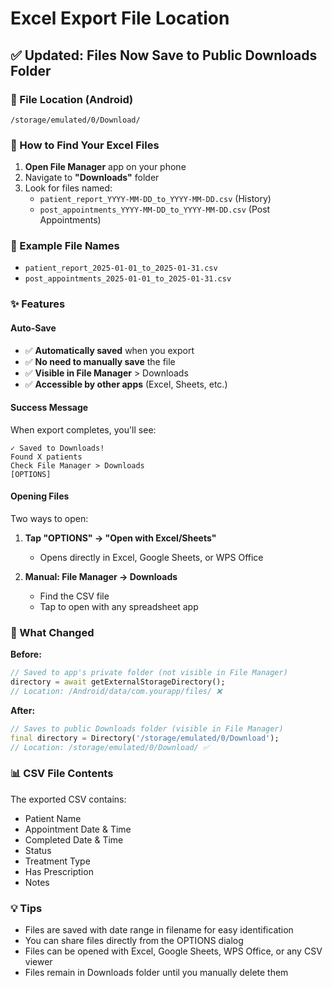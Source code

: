 # Excel Export File Location

## ✅ Updated: Files Now Save to Public Downloads Folder

### 📁 File Location (Android)
```
/storage/emulated/0/Download/
```

### 📱 How to Find Your Excel Files

1. **Open File Manager** app on your phone
2. Navigate to **"Downloads"** folder
3. Look for files named:
   - `patient_report_YYYY-MM-DD_to_YYYY-MM-DD.csv` (History)
   - `post_appointments_YYYY-MM-DD_to_YYYY-MM-DD.csv` (Post Appointments)

### 🎯 Example File Names
- `patient_report_2025-01-01_to_2025-01-31.csv`
- `post_appointments_2025-01-01_to_2025-01-31.csv`

### ✨ Features

#### Auto-Save
- ✅ **Automatically saved** when you export
- ✅ **No need to manually save** the file
- ✅ **Visible in File Manager** > Downloads
- ✅ **Accessible by other apps** (Excel, Sheets, etc.)

#### Success Message
When export completes, you'll see:
```
✓ Saved to Downloads!
Found X patients
Check File Manager > Downloads
[OPTIONS]
```

#### Opening Files
Two ways to open:
1. **Tap "OPTIONS" → "Open with Excel/Sheets"**
   - Opens directly in Excel, Google Sheets, or WPS Office
   
2. **Manual: File Manager → Downloads**
   - Find the CSV file
   - Tap to open with any spreadsheet app

### 🔧 What Changed

**Before:**
```dart
// Saved to app's private folder (not visible in File Manager)
directory = await getExternalStorageDirectory();
// Location: /Android/data/com.yourapp/files/ ❌
```

**After:**
```dart
// Saves to public Downloads folder (visible in File Manager)
final directory = Directory('/storage/emulated/0/Download');
// Location: /storage/emulated/0/Download/ ✅
```

### 📊 CSV File Contents
The exported CSV contains:
- Patient Name
- Appointment Date & Time
- Completed Date & Time
- Status
- Treatment Type
- Has Prescription
- Notes

### 💡 Tips
- Files are saved with date range in filename for easy identification
- You can share files directly from the OPTIONS dialog
- Files can be opened with Excel, Google Sheets, WPS Office, or any CSV viewer
- Files remain in Downloads folder until you manually delete them
